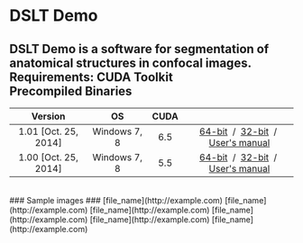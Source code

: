 DSLT Demo
======================
DSLT Demo is a software for segmentation of anatomical structures in confocal images.  
Requirements: CUDA Toolkit
<br>
Precompiled Binaries
------
 Version  |  OS  |  CUDA  |    |
:------: | :------: | :------: | :------: |
 1.01  [Oct. 25, 2014]  |  Windows 7, 8  |  6.5  |  [64-bit](http://example.com)&nbsp; / &nbsp;[32-bit](http://example.com)&nbsp; / &nbsp;[User's manual](http://example.com)  |
 1.00  [Oct. 25, 2014]  |  Windows 7, 8  |  5.5  |  [64-bit](http://example.com)&nbsp; / &nbsp;[32-bit](http://example.com)&nbsp; / &nbsp;[User's manual](http://example.com)  |
<br>
### Sample images ###
[file_name](http://example.com)  
[file_name](http://example.com)  
[file_name](http://example.com)  
[file_name](http://example.com)  
[file_name](http://example.com)  
[file_name](http://example.com)
